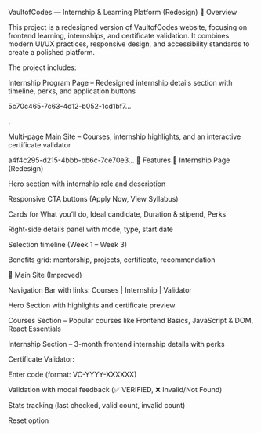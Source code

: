 VaultofCodes — Internship & Learning Platform (Redesign)
📌 Overview

This project is a redesigned version of VaultofCodes website, focusing on frontend learning, internships, and certificate validation.
It combines modern UI/UX practices, responsive design, and accessibility standards to create a polished platform.

The project includes:

Internship Program Page – Redesigned internship details section with timeline, perks, and application buttons

5c70c465-7c63-4d12-b052-1cd1bf7…

.

Multi-page Main Site – Courses, internship highlights, and an interactive certificate validator

a4f4c295-d215-4bbb-bb6c-7ce70e3…
🚀 Features
🔹 Internship Page (Redesign)

Hero section with internship role and description

Responsive CTA buttons (Apply Now, View Syllabus)

Cards for What you’ll do, Ideal candidate, Duration & stipend, Perks

Right-side details panel with mode, type, start date

Selection timeline (Week 1 – Week 3)

Benefits grid: mentorship, projects, certificate, recommendation

🔹 Main Site (Improved)

Navigation Bar with links: Courses | Internship | Validator

Hero Section with highlights and certificate preview

Courses Section – Popular courses like Frontend Basics, JavaScript & DOM, React Essentials

Internship Section – 3-month frontend internship details with perks

Certificate Validator:

Enter code (format: VC-YYYY-XXXXXX)

Validation with modal feedback (✅ VERIFIED, ❌ Invalid/Not Found)

Stats tracking (last checked, valid count, invalid count)

Reset option
